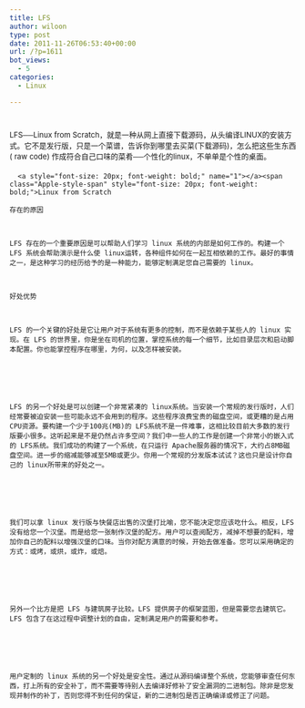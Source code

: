 ```yaml
---
title: LFS
author: wiloon
type: post
date: 2011-11-26T06:53:40+00:00
url: /?p=1611
bot_views:
  - 5
categories:
  - Linux

---
```

# <span class="Apple-style-span" style="font-size: 13px; font-weight: normal;">LFS──Linux from Scratch，就是一种从网上直接下载源码，从头编译LINUX的安装方式。它不是发行版，只是一个菜谱，告诉你到哪里去买菜(下载源码)，怎么把这些生东西( raw code) 作成符合自己口味的菜肴──个性化的linux，不单单是个性的桌面。


  <div data-nslog-type="72">
    
      <a style="font-size: 20px; font-weight: bold;" name="1"></a><span class="Apple-style-span" style="font-size: 20px; font-weight: bold;">Linux from Scratch
    
  


<div id="lemmaContent-0">
  
    存在的原因
  
  
  
    LFS 存在的一个重要原因是可以帮助人们学习 linux 系统的内部是如何工作的。构建一个 LFS 系统会帮助演示是什么使 linux运转，各种组件如何在一起互相依赖的工作。最好的事情之一，是这种学习的经历给予的是一种能力，能够定制满足您自己需要的 linux。
  
  
  
    好处优势
  
  
  
    LFS 的一个关键的好处是它让用户对于系统有更多的控制，而不是依赖于某些人的 linux 实现。在 LFS 的世界里，你是坐在司机的位置，掌控系统的每一个细节，比如目录层次和启动脚本配置。你也能掌控程序在哪里，为何，以及怎样被安装。
  
  
  
  
  
  
    LFS 的另一个好处是可以创建一个非常紧凑的 linux系统。当安装一个常规的发行版时，人们经常要被迫安装一些可能永远不会用到的程序。这些程序浪费宝贵的磁盘空间，或更糟的是占用CPU资源。要构建一个少于100兆(MB)的 LFS系统不是一件难事，这相比较目前大多数的发行版要小很多。这听起来是不是仍然占许多空间？我们中一些人的工作是创建一个非常小的嵌入式的 LFS系统。我们成功的构建了一个系统，在只运行 Apache服务器的情况下，大约占8MB磁盘空间。进一步的缩减能够减至5MB或更少。你用一个常规的分发版本试试？这也只是设计你自己的 linux所带来的好处之一。
  
  
  
  
  
  
    我们可以拿 linux 发行版与快餐店出售的汉堡打比喻，您不能决定您应该吃什么。相反，LFS没有给您一个汉堡。而是给您一张制作汉堡的配方。用户可以查阅配方，减掉不想要的配料，增加你自己的配料以增强汉堡的口味。当你对配方满意的时候，开始去做准备。您可以采用确定的方式：或烤，或烘，或炸，或焙。
  
  
  
  
  
  
    另外一个比方是把 LFS 与建筑房子比较。LFS 提供房子的框架蓝图，但是需要您去建筑它。LFS 包含了在这过程中调整计划的自由，定制满足用户的需要和参考。
  
  
  
  
  
  
    用户定制的 linux 系统的另一个好处是安全性。通过从源码编译整个系统，您能够审查任何东西，打上所有的安全补丁，而不需要等待别人去编译好修补了安全漏洞的二进制包。除非是您发现并制作的补丁，否则您得不到任何的保证，新的二进制包是否正确编译或修正了问题。
  
